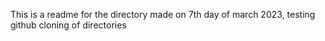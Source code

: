 This is a readme for the directory made on 7th day of march 2023, testing github cloning of directories